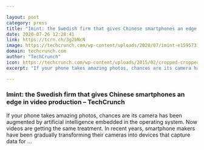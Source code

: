 ```yaml
---

layout: post
category: press
title: "Imint: the Swedish firm that gives Chinese smartphones an edge in video production"
date: 2020-07-26 12:28:41
link: https://tcrn.ch/3g2bNcN
image: https://techcrunch.com/wp-content/uploads/2020/07/imint-e1595731081769.jpeg?w=750
domain: techcrunch.com
author: "TechCrunch"
icon: https://techcrunch.com/wp-content/uploads/2015/02/cropped-cropped-favicon-gradient.png?w=180
excerpt: "If your phone takes amazing photos, chances are its camera has been augmented by artificial intelligence embedded in the operating system. Now videos are getting the same treatment. In recent years, smartphone makers have been gradually transforming their cameras into devices that capture data for …"

---
```


### Imint: the Swedish firm that gives Chinese smartphones an edge in video production – TechCrunch

If your phone takes amazing photos, chances are its camera has been augmented by artificial intelligence embedded in the operating system. Now videos are getting the same treatment. In recent years, smartphone makers have been gradually transforming their cameras into devices that capture data for …